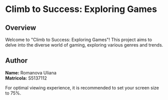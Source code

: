 # Climb to Success: Exploring Games

## Overview
Welcome to "Climb to Success: Exploring Games"! This project aims to delve into the diverse world of gaming, exploring various genres and trends. 
## Author
**Name:** Romanova Uliana  
**Matricola:** S5137112

For optimal viewing experience, it is recommended to set your screen size to 75%.
